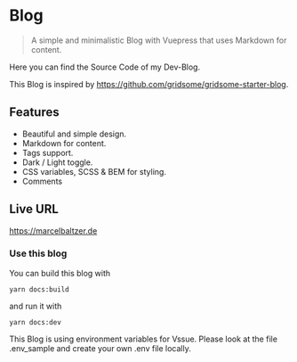 # Blog

> A simple and minimalistic Blog with Vuepress that uses Markdown for content.

Here you can find the Source Code of my Dev-Blog.

This Blog is inspired by https://github.com/gridsome/gridsome-starter-blog.

## Features

- Beautiful and simple design.
- Markdown for content.
- Tags support.
- Dark / Light toggle.
- CSS variables, SCSS & BEM for styling.
- Comments

## Live URL

https://marcelbaltzer.de

### Use this blog

You can build this blog with

`yarn docs:build`

and run it with

`yarn docs:dev`

This Blog is using environment variables for Vssue. Please look at the file .env_sample and create your own .env file locally.
